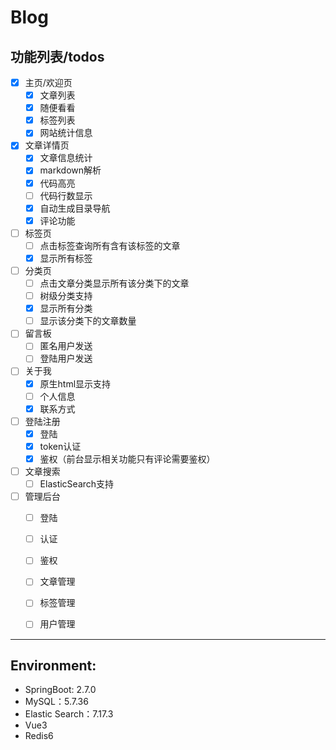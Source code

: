 # Blog

## 功能列表/todos

- [x] 主页/欢迎页
    - [x] 文章列表
    - [x] 随便看看
    - [x] 标签列表
    - [x] 网站统计信息

- [x] 文章详情页
    - [x] 文章信息统计
    - [x] markdown解析
    - [x] 代码高亮
    - [ ] 代码行数显示
    - [x] 自动生成目录导航
    - [x] 评论功能

- [ ] 标签页
    - [ ] 点击标签查询所有含有该标签的文章
    - [x] 显示所有标签

- [ ] 分类页
    - [ ] 点击文章分类显示所有该分类下的文章
    - [ ] 树级分类支持
    - [x] 显示所有分类
    - [ ] 显示该分类下的文章数量

- [ ] 留言板
    - [ ] 匿名用户发送
    - [ ] 登陆用户发送

- [ ] 关于我
    - [x] 原生html显示支持
    - [ ] 个人信息
    - [x] 联系方式

- [ ] 登陆注册
    - [x] 登陆
    - [x] token认证
    - [x] 鉴权（前台显示相关功能只有评论需要鉴权）

- [ ] 文章搜索
    - [ ] ElasticSearch支持

- [ ] 管理后台
    - [ ] 登陆
    - [ ] 认证
    - [ ] 鉴权
    - [ ] 文章管理
    - [ ] 标签管理
    - [ ] 用户管理


____

## Environment:

- SpringBoot: 2.7.0
- MySQL：5.7.36
- Elastic Search：7.17.3
- Vue3
- Redis6
